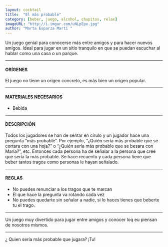 ```yaml
---
layout: cocktail
title:  "El más probable"
category: [beber, juego, alcohol, chupitos, relax]
imageURL: "http://i.imgur.com/uNLpEpx.jpg"
author: "Marta Esparza Martí "
---
```


Un juego genial para conocerse más entre amigos y para hacer nuevos amigos.  Ideal para jugar en un sitio tranquilo en que se puedan escuchar al hablar como una casa o un parque.

*******************************************************************

#### ORÍGENES
El juego no tiene un origen concreto, es más bien un origen popular.

*******************************************************************

#### MATERIALES NECESARIOS

- Bebida

*******************************************************************

#### DESCRIPCIÓN

Todos los jugadores se han de sentar en círulo y un jugador hace una pregunta “más probable”. Por ejemplo, “¿Quién sería más probable que se cortara con una hoja?” o “¿Quién sería más probable que se besara con Maria?”, etc. Entonces cada persona ha de señalar a la persona que cree que sería la más probable. Se hace recuento y cada persona tiene que beber tantos tragos como personas le hayan señalado.

*******************************************************************

#### REGLAS

- No puedes renunciar a los tragos que te marcan
- El que hace la pregunta va rotando cada vez
- No puedes quedarte sin señalar a nadie, si lo haces tienes que beberte tu el trago.

*******************************************************************

Un juego muy divertido para jugar entre amigos y conocer loq eu piensan de nosotros mismos.

*******************************************************************

¿ Quien sería más probable que jugara? ¡Tu!
